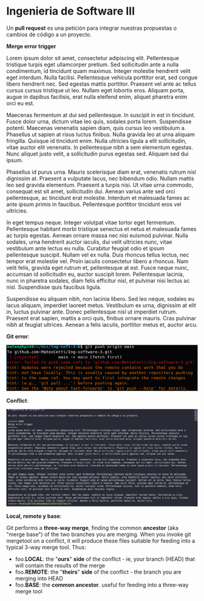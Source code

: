 # Ingenieria de Software III

Un **pull request** es una petición para integrar nuestras propuestas o cambios de código a un proyecto.

**Merge error trigger**

Lorem ipsum dolor sit amet, consectetur adipiscing elit. Pellentesque tristique turpis eget ullamcorper pretium. Sed sollicitudin ante a nulla condimentum, id tincidunt quam maximus. Integer molestie hendrerit velit eget interdum. Nulla facilisi. Pellentesque vehicula porttitor erat, sed congue libero hendrerit nec. Sed egestas mattis porttitor. Praesent vel ante ac tellus cursus cursus tristique ut leo. Nullam eget lobortis eros. Aliquam porta, augue in dapibus facilisis, erat nulla eleifend enim, aliquet pharetra enim orci eu est.

Maecenas fermentum at dui sed pellentesque. In suscipit in est in tincidunt. Fusce dolor urna, dictum vitae leo quis, sodales porta lorem. Suspendisse potenti. Maecenas venenatis sapien diam, quis cursus leo vestibulum a. Phasellus ut sapien at risus luctus finibus. Nulla gravida leo at urna aliquam fringilla. Quisque id tincidunt enim. Nulla ultricies ligula a elit sollicitudin, vitae auctor elit venenatis. In pellentesque nibh a sem elementum egestas. Nunc aliquet justo velit, a sollicitudin purus egestas sed. Aliquam sed dui ipsum.

Phasellus id purus urna. Mauris scelerisque diam erat, venenatis rutrum nisl dignissim at. Praesent a vulputate lacus, nec bibendum odio. Nullam mattis leo sed gravida elementum. Praesent a turpis nisi. Ut vitae urna commodo, consequat est sit amet, sollicitudin dui. Aenean varius ante sed orci pellentesque, ac tincidunt erat molestie. Interdum et malesuada fames ac ante ipsum primis in faucibus. Pellentesque porttitor tincidunt eros vel ultricies.

In eget tempus neque. Integer volutpat vitae tortor eget fermentum. Pellentesque habitant morbi tristique senectus et netus et malesuada fames ac turpis egestas. Aenean ornare massa nec nisi euismod pulvinar. Nulla sodales, urna hendrerit auctor iaculis, dui velit ultricies nunc, vitae vestibulum ante lectus eu nulla. Curabitur feugiat odio et ipsum pellentesque suscipit. Nullam vel ex nulla. Duis rhoncus tellus lectus, nec tempor erat molestie vel. Proin iaculis consectetur libero a rhoncus. Nam velit felis, gravida eget rutrum et, pellentesque at est. Fusce neque nunc, accumsan id sollicitudin eu, auctor suscipit lorem. Pellentesque lacinia, nunc in pharetra sodales, diam felis efficitur nisl, et pulvinar nisi lectus ac nisl. Suspendisse quis faucibus ligula.

Suspendisse eu aliquam nibh, non lacinia libero. Sed leo neque, sodales eu lacus aliquam, imperdiet laoreet metus. Vestibulum ex urna, dignissim at elit in, luctus pulvinar ante. Donec pellentesque nisl ut imperdiet rutrum. Praesent erat sapien, mattis a orci quis, finibus ornare mauris. Cras pulvinar nibh at feugiat ultrices. Aenean a felis iaculis, porttitor metus et, auctor arcu.

**Git error**:

![](img/merge_error.png)

**Conflict**:

![](img/conflict.png)

**Local, remote y base**:

Git performs a **three-way merge**, finding the common **ancestor** (aka "merge base") of the two branches you are merging. When you invoke git mergetool on a conflict, it will produce these files suitable for feeding into a typical 3-way merge tool. Thus:

* foo.**LOCAL**: the "**ours**" **side** of the conflict - ie, your branch (HEAD) that will contain the results of the merge
* foo.**REMOTE**: the "**theirs**" **side** of the conflict - the branch you are merging into HEAD
* foo.**BASE**: the **common ancestor**. useful for feeding into a three-way merge tool